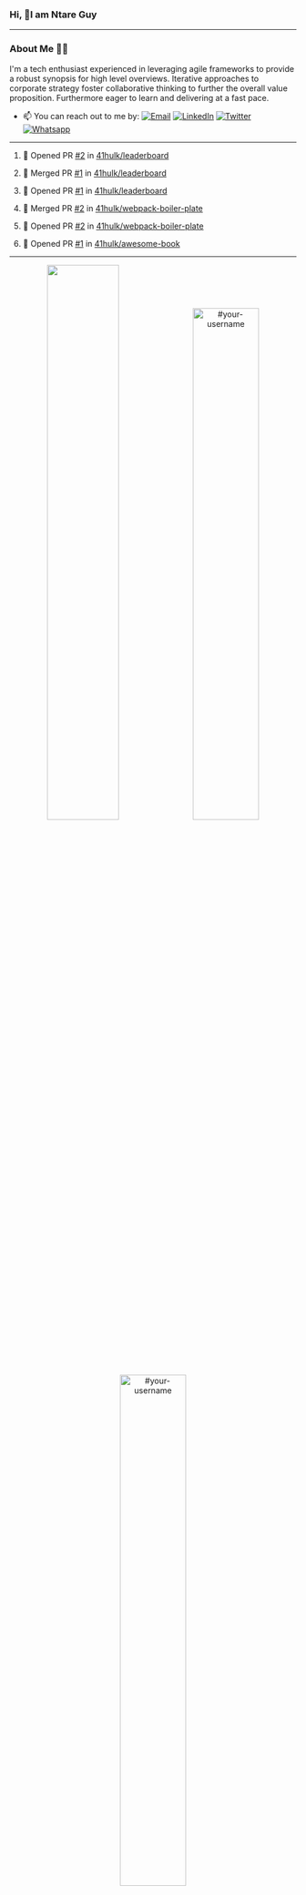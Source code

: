 ### Hi, 👋I am Ntare Guy

---

### About Me 👨‍💻

I'm a tech enthusiast experienced in leveraging agile frameworks to provide a robust synopsis for high level overviews. Iterative approaches to corporate strategy foster collaborative thinking to further the overall value proposition. Furthermore eager to learn and delivering at a fast pace.

- 📫 You can reach out to me by:
  [![Email](https://img.shields.io/badge/--gmail?label=Gmail&logo=Gmail&style=social)](mailto:gntare2@gmail.com)
  [![LinkedIn](https://img.shields.io/badge/--linkedin?label=LinkedIn&logo=LinkedIn&style=social)](https://www.linkedin.com/in/ntare-guy)
  [![Twitter](https://img.shields.io/badge/--twitter?label=Twitter&logo=Twitter&style=social)](https://twitter.com/ntare_guy)
  [![Whatsapp](https://img.shields.io/badge/--whatsapp?label=Whatsapp&logo=whatsapp&style=social)](https://api.whatsapp.com/send?phone=+250780770022&text=Hello%20Guy!%20%F0%9F%91%8B%F0%9F%8F%BB)

---

<!--START_SECTION:activity-->
1. 💪 Opened PR [#2](https://github.com/41hulk/leaderboard/pull/2) in [41hulk/leaderboard](https://github.com/41hulk/leaderboard)

2. 🎉 Merged PR [#1](https://github.com/41hulk/leaderboard/pull/1) in [41hulk/leaderboard](https://github.com/41hulk/leaderboard)
3. 💪 Opened PR [#1](https://github.com/41hulk/leaderboard/pull/1) in [41hulk/leaderboard](https://github.com/41hulk/leaderboard)
4. 🎉 Merged PR [#2](https://github.com/41hulk/webpack-boiler-plate/pull/2) in [41hulk/webpack-boiler-plate](https://github.com/41hulk/webpack-boiler-plate)
5. 💪 Opened PR [#2](https://github.com/41hulk/webpack-boiler-plate/pull/2) in [41hulk/webpack-boiler-plate](https://github.com/41hulk/webpack-boiler-plate)
5. 💪 Opened PR [#1](https://github.com/41hulk/awesome-book/pull/1) in [41hulk/awesome-book](https://github.com/41hulk/awesome-book)
<!--END_SECTION:activity-->

---

<p align="center">
<img width="50%" src="https://github-readme-stats.vercel.app/api?username=41hulk&theme=highcontrast&hide_border=true alt="#your-username" />
<img width="48%" src="https://github-readme-stats.vercel.app/api/top-langs?username=41hulk&show_icons=true&theme=dark&locale=en&layout=compact&hide_border=true" alt="#your-username" />
<img width="48%" src="https://github-readme-streak-stats.herokuapp.com/?user=41hulk&theme=highcontrast&hide_border=true" alt="#your-username" />
</p>
